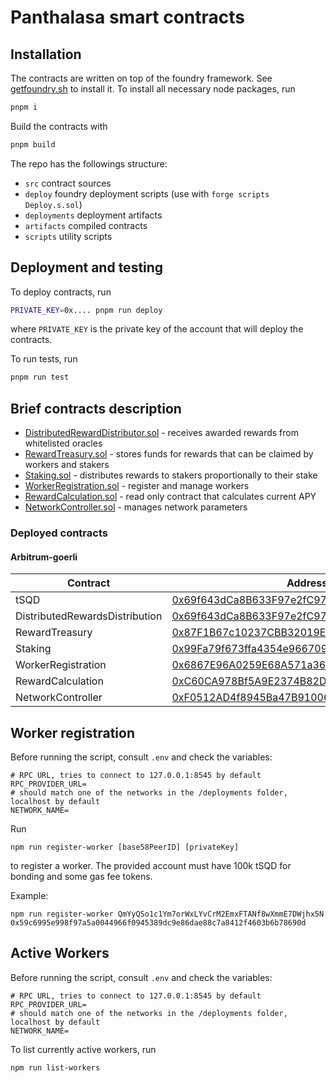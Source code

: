 # Panthalasa smart contracts

## Installation

The contracts are written on top of the foundry framework. See [getfoundry.sh](https://getfoundry.sh/) to install it.
To install all necessary node packages, run 
```bash
pnpm i
```
Build the contracts with
```bash
pnpm build
```

The repo has the followings structure:

- `src` contract sources
- `deploy` foundry deployment scripts (use with `forge scripts Deploy.s.sol`)
- `deployments` deployment artifacts
- `artifacts` compiled contracts
- `scripts` utility scripts

## Deployment and testing
To deploy contracts, run
```bash
PRIVATE_KEY=0x.... pnpm run deploy
```
where `PRIVATE_KEY` is the private key of the account that will deploy the contracts.

To run tests, run
```bash
pnpm run test
```

## Brief contracts description

- [DistributedRewardDistributor.sol](./src/DistributedRewardDistribution.sol) - receives awarded rewards from whitelisted oracles
- [RewardTreasury.sol](./src/RewardTreasury.sol) - stores funds for rewards that can be claimed by workers and stakers
- [Staking.sol](./src/Staking.sol) - distributes rewards to stakers proportionally to their stake
- [WorkerRegistration.sol](./src/WorkerRegistration.sol) - register and manage workers
- [RewardCalculation.sol](./src/RewardCalculation.sol) - read only contract that calculates current APY
- [NetworkController.sol](./src/NetworkController.sol) - manages network parameters

### Deployed contracts

#### Arbitrum-goerli

| Contract                       | Address                                                                                   |
|--------------------------------|-------------------------------------------------------------------------------------------|
| tSQD                           | [0x69f643dCa8B633F97e2fC979E8eBa6cB63B242A9](https://goerli.arbiscan.io/address/0x69f643dCa8B633F97e2fC979E8eBa6cB63B242A9) |
| DistributedRewardsDistribution | [0x69f643dCa8B633F97e2fC979E8eBa6cB63B242A9](https://goerli.arbiscan.io/address/0x69f643dCa8B633F97e2fC979E8eBa6cB63B242A9) |
| RewardTreasury                 | [0x87F1B67c10237CBB32019EF33052B96940994149](https://goerli.arbiscan.io/address/0x87F1B67c10237CBB32019EF33052B96940994149) |
| Staking                        | [0x99Fa79f673ffa4354e96670999cb67A0d43de4C1](https://goerli.arbiscan.io/address/0x99Fa79f673ffa4354e96670999cb67A0d43de4C1) |
| WorkerRegistration             | [0x6867E96A0259E68A571a368C0b8d733Aa56E3915](https://goerli.arbiscan.io/address/0x6867E96A0259E68A571a368C0b8d733Aa56E3915) |
| RewardCalculation              | [0xC60CA978Bf5A9E2374B82D346d1B36Fd35D27991](https://goerli.arbiscan.io/address/0xC60CA978Bf5A9E2374B82D346d1B36Fd35D27991) |
| NetworkController              | [0xF0512AD4f8945Ba47B9100609122B4B2769cA99C](https://goerli.arbiscan.io/address/0xF0512AD4f8945Ba47B9100609122B4B2769cA99C) |

## Worker registration

Before running the script, consult `.env` and check the variables:

```
# RPC URL, tries to connect to 127.0.0.1:8545 by default
RPC_PROVIDER_URL=
# should match one of the networks in the /deployments folder, localhost by default
NETWORK_NAME=
```

Run 
```
npm run register-worker [base58PeerID] [privateKey]
```
to register a worker. The provided account must have 100k tSQD for bonding and some gas fee tokens.

Example:
```
npm run register-worker QmYyQSo1c1Ym7orWxLYvCrM2EmxFTANf8wXmmE7DWjhx5N 0x59c6995e998f97a5a0044966f0945389dc9e86dae88c7a8412f4603b6b78690d
```

## Active Workers 

Before running the script, consult `.env` and check the variables:

```
# RPC URL, tries to connect to 127.0.0.1:8545 by default
RPC_PROVIDER_URL=
# should match one of the networks in the /deployments folder, localhost by default
NETWORK_NAME=
```

To list currently active workers, run
```
npm run list-workers
```
